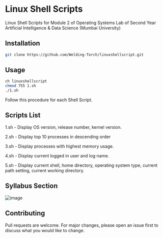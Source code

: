 # Linux Shell Scripts

Linux Shell Scripts for Module 2 of Operating Systems Lab of Second Year Artificial Intelligence & Data Science (Mumbai University)

## Installation
```bash
git clone https://github.com/Welding-Torch/linuxshellscript.git
```

## Usage
```bash
ch linuxshellscript
chmod 755 1.sh 
./1.sh
```

Follow this procedure for each Shell Script.

## Scripts List

1.sh - Display OS version, release number, kernel version.

2.sh - Display top 10 processes in descending order

3.sh - Display processes with highest memory usage.

4.sh - Display current logged in user and log name.

5.sh - Display current shell, home directory, operating system type, current path setting, current working directory.

## Syllabus Section

![image](https://user-images.githubusercontent.com/46340124/214917905-47488dce-de1b-43b3-bbd3-c78b2fa4fe77.png)

 
## Contributing

Pull requests are welcome. For major changes, please open an issue first
to discuss what you would like to change.

